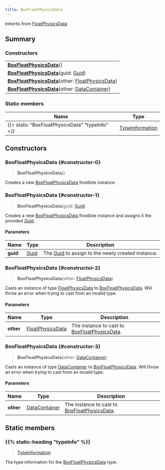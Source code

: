 ```yaml
---
title: BoxFloatPhysicsData
---
```


Inherits from 
[FloatPhysicsData](/vext/ref/fb/floatphysicsdata)

## Summary
### Constructors
| |
| ----------- |
| **[BoxFloatPhysicsData](#constructor-0)**() |
| **[BoxFloatPhysicsData](#constructor-1)**(guid: [Guid](/vext/ref/shared/class/guid)) |
| **[BoxFloatPhysicsData](#constructor-2)**(other: [FloatPhysicsData](/vext/ref/fb/floatphysicsdata)) |
| **[BoxFloatPhysicsData](#constructor-3)**(other: [DataContainer](/vext/ref/shared/class/datacontainer)) |

### Static members
| Name | Type |
| ---- | ---- |
| {{< static "BoxFloatPhysicsData" "typeInfo" >}} | [TypeInformation](/vext/ref/shared/class/typeinformation) |

## Constructors
### BoxFloatPhysicsData {#constructor-0}
> **BoxFloatPhysicsData**()

Creates a new [BoxFloatPhysicsData](/vext/ref/fb/boxfloatphysicsdata) frostbite instance.

### BoxFloatPhysicsData {#constructor-1}
> **BoxFloatPhysicsData**(guid: [Guid](/vext/ref/shared/class/guid))

Creates a new [BoxFloatPhysicsData](/vext/ref/fb/boxfloatphysicsdata) frostbite instance and assigns it the provided [Guid](/vext/ref/shared/class/guid).

#### Parameters
| Name | Type | Description |
| ---- | ---- | ----------- |
| **guid** | [Guid](/vext/ref/shared/class/guid) | The [Guid](/vext/ref/shared/class/guid) to assign to the newly created instance. |

### BoxFloatPhysicsData {#constructor-2}
> **BoxFloatPhysicsData**(other: [FloatPhysicsData](/vext/ref/fb/floatphysicsdata))

Casts an instance of type [FloatPhysicsData](/vext/ref/fb/floatphysicsdata) to [BoxFloatPhysicsData](/vext/ref/fb/boxfloatphysicsdata). Will throw an error when trying to cast from an invalid type.

#### Parameters
| Name | Type | Description |
| ---- | ---- | ----------- |
| **other** | [FloatPhysicsData](/vext/ref/fb/floatphysicsdata) | The instance to cast to [BoxFloatPhysicsData](/vext/ref/fb/boxfloatphysicsdata). |

### BoxFloatPhysicsData {#constructor-3}
> **BoxFloatPhysicsData**(other: [DataContainer](/vext/ref/shared/class/datacontainer))

Casts an instance of type [DataContainer](/vext/ref/shared/class/datacontainer) to [BoxFloatPhysicsData](/vext/ref/fb/boxfloatphysicsdata). Will throw an error when trying to cast from an invalid type.

#### Parameters
| Name | Type | Description |
| ---- | ---- | ----------- |
| **other** | [DataContainer](/vext/ref/shared/class/datacontainer) | The instance to cast to [BoxFloatPhysicsData](/vext/ref/fb/boxfloatphysicsdata). |

## Static members
### {{% static-heading "typeInfo" %}}
> [TypeInformation](/vext/ref/shared/class/typeinformation)

The type information for the [BoxFloatPhysicsData](/vext/ref/fb/boxfloatphysicsdata) type.

